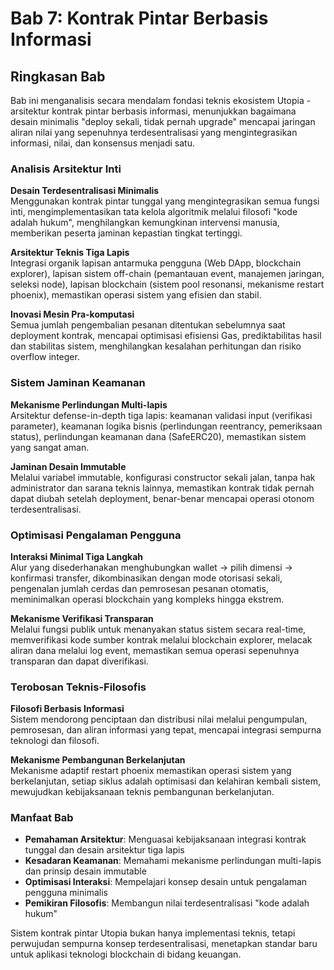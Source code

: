 # Bab 7: Kontrak Pintar Berbasis Informasi

## Ringkasan Bab

Bab ini menganalisis secara mendalam fondasi teknis ekosistem Utopia - arsitektur kontrak pintar berbasis informasi, menunjukkan bagaimana desain minimalis "deploy sekali, tidak pernah upgrade" mencapai jaringan aliran nilai yang sepenuhnya terdesentralisasi yang mengintegrasikan informasi, nilai, dan konsensus menjadi satu.

### Analisis Arsitektur Inti

**Desain Terdesentralisasi Minimalis**  
Menggunakan kontrak pintar tunggal yang mengintegrasikan semua fungsi inti, mengimplementasikan tata kelola algoritmik melalui filosofi "kode adalah hukum", menghilangkan kemungkinan intervensi manusia, memberikan peserta jaminan kepastian tingkat tertinggi.

**Arsitektur Teknis Tiga Lapis**  
Integrasi organik lapisan antarmuka pengguna (Web DApp, blockchain explorer), lapisan sistem off-chain (pemantauan event, manajemen jaringan, seleksi node), lapisan blockchain (sistem pool resonansi, mekanisme restart phoenix), memastikan operasi sistem yang efisien dan stabil.

**Inovasi Mesin Pra-komputasi**  
Semua jumlah pengembalian pesanan ditentukan sebelumnya saat deployment kontrak, mencapai optimisasi efisiensi Gas, prediktabilitas hasil dan stabilitas sistem, menghilangkan kesalahan perhitungan dan risiko overflow integer.

### Sistem Jaminan Keamanan

**Mekanisme Perlindungan Multi-lapis**  
Arsitektur defense-in-depth tiga lapis: keamanan validasi input (verifikasi parameter), keamanan logika bisnis (perlindungan reentrancy, pemeriksaan status), perlindungan keamanan dana (SafeERC20), memastikan sistem yang sangat aman.

**Jaminan Desain Immutable**  
Melalui variabel immutable, konfigurasi constructor sekali jalan, tanpa hak administrator dan sarana teknis lainnya, memastikan kontrak tidak pernah dapat diubah setelah deployment, benar-benar mencapai operasi otonom terdesentralisasi.

### Optimisasi Pengalaman Pengguna

**Interaksi Minimal Tiga Langkah**  
Alur yang disederhanakan menghubungkan wallet → pilih dimensi → konfirmasi transfer, dikombinasikan dengan mode otorisasi sekali, pengenalan jumlah cerdas dan pemrosesan pesanan otomatis, meminimalkan operasi blockchain yang kompleks hingga ekstrem.

**Mekanisme Verifikasi Transparan**  
Melalui fungsi publik untuk menanyakan status sistem secara real-time, memverifikasi kode sumber kontrak melalui blockchain explorer, melacak aliran dana melalui log event, memastikan semua operasi sepenuhnya transparan dan dapat diverifikasi.

### Terobosan Teknis-Filosofis

**Filosofi Berbasis Informasi**  
Sistem mendorong penciptaan dan distribusi nilai melalui pengumpulan, pemrosesan, dan aliran informasi yang tepat, mencapai integrasi sempurna teknologi dan filosofi.

**Mekanisme Pembangunan Berkelanjutan**  
Mekanisme adaptif restart phoenix memastikan operasi sistem yang berkelanjutan, setiap siklus adalah optimisasi dan kelahiran kembali sistem, mewujudkan kebijaksanaan teknis pembangunan berkelanjutan.

### Manfaat Bab

* **Pemahaman Arsitektur**: Menguasai kebijaksanaan integrasi kontrak tunggal dan desain arsitektur tiga lapis
* **Kesadaran Keamanan**: Memahami mekanisme perlindungan multi-lapis dan prinsip desain immutable
* **Optimisasi Interaksi**: Mempelajari konsep desain untuk pengalaman pengguna minimalis
* **Pemikiran Filosofis**: Membangun nilai terdesentralisasi "kode adalah hukum"

Sistem kontrak pintar Utopia bukan hanya implementasi teknis, tetapi perwujudan sempurna konsep terdesentralisasi, menetapkan standar baru untuk aplikasi teknologi blockchain di bidang keuangan.